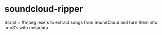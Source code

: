 # soundcloud-ripper
Script + ffmpeg .exe's to extract songs from SoundCloud and turn them into .mp3's with metadata
